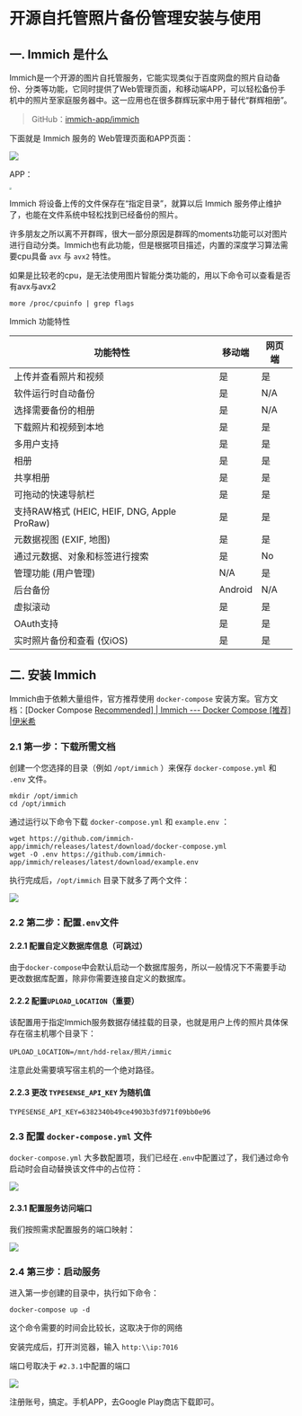 # 开源自托管照片备份管理安装与使用

## 一. Immich 是什么

Immich是一个开源的图片自托管服务，它能实现类似于百度网盘的照片自动备份、分类等功能，它同时提供了Web管理页面，和移动端APP，可以轻松备份手机中的照片至家庭服务器中。这一应用也在很多群辉玩家中用于替代“群辉相册”。

> GitHub：[immich-app/immich](https://github.com/immich-app/immich)

下面就是 Immich 服务的 Web管理页面和APP页面：

![](../images/8.png)

APP：

<img src="../images/1.jpg" style="zoom:25%;" />



Immich 将设备上传的文件保存在“指定目录”，就算以后 Immich 服务停止维护了，也能在文件系统中轻松找到已经备份的照片。

许多朋友之所以离不开群晖，很大一部分原因是群晖的moments功能可以对图片进行自动分类。Immich也有此功能，但是根据项目描述，内置的深度学习算法需要cpu具备 `avx` 与 `avx2` 特性。

如果是比较老的cpu，是无法使用图片智能分类功能的，用以下命令可以查看是否有avx与avx2

```shell
more /proc/cpuinfo | grep flags
```

Immich 功能特性

| 功能特性                                    | 移动端  | 网页端 |
| ------------------------------------------- | ------- | ------ |
| 上传并查看照片和视频                        | 是      | 是     |
| 软件运行时自动备份                          | 是      | N/A    |
| 选择需要备份的相册                          | 是      | N/A    |
| 下载照片和视频到本地                        | 是      | 是     |
| 多用户支持                                  | 是      | 是     |
| 相册                                        | 是      | 是     |
| 共享相册                                    | 是      | 是     |
| 可拖动的快速导航栏                          | 是      | 是     |
| 支持RAW格式 (HEIC, HEIF, DNG, Apple ProRaw) | 是      | 是     |
| 元数据视图 (EXIF, 地图)                     | 是      | 是     |
| 通过元数据、对象和标签进行搜索              | 是      | No     |
| 管理功能 (用户管理)                         | N/A     | 是     |
| 后台备份                                    | Android | N/A    |
| 虚拟滚动                                    | 是      | 是     |
| OAuth支持                                   | 是      | 是     |
| 实时照片备份和查看 (仅iOS)                  | 是      | 是     |

## 二. 安装 Immich

Immich由于依赖大量组件，官方推荐使用 `docker-compose` 安装方案。官方文档：[Docker Compose [Recommended\] | Immich --- Docker Compose [推荐] |伊米希](https://immich.app/docs/install/docker-compose)

### 2.1 第一步：下载所需文档

创建一个您选择的目录（例如 `/opt/immich` ）来保存 `docker-compose.yml` 和 `.env` 文件。

```shell
mkdir /opt/immich
cd /opt/immich
```

通过运行以下命令下载 `docker-compose.yml` 和 `example.env` ：

```shell
wget https://github.com/immich-app/immich/releases/latest/download/docker-compose.yml
wget -O .env https://github.com/immich-app/immich/releases/latest/download/example.env
```

执行完成后，`/opt/immich` 目录下就多了两个文件：

![](../images/9.png)

### 2.2 第二步：配置`.env`文件

#### 2.2.1 配置自定义数据库信息（可跳过）

由于`docker-compose`中会默认启动一个数据库服务，所以一般情况下不需要手动更改数据库配置，除非你需要连接自定义的数据库。

#### 2.2.2 配置`UPLOAD_LOCATION`（重要）

该配置用于指定Immich服务数据存储挂载的目录，也就是用户上传的照片具体保存在宿主机哪个目录下：

```shell
UPLOAD_LOCATION=/mnt/hdd-relax/照片/immic
```

注意此处需要填写宿主机的一个绝对路径。

#### 2.2.3 更改 `TYPESENSE_API_KEY` 为随机值

```shell
TYPESENSE_API_KEY=6382340b49ce4903b3fd971f09bb0e96
```

### 2.3 配置 `docker-compose.yml` 文件

`docker-compose.yml` 大多数配置项，我们已经在`.env`中配置过了，我们通过命令启动时会自动替换该文件中的占位符：

![](../images/10.png)

#### 2.3.1 配置服务访问端口

我们按照需求配置服务的端口映射：

![](../images/12.png)



### 2.4 第三步：启动服务

进入第一步创建的目录中，执行如下命令：

```shell
docker-compose up -d  
```

这个命令需要的时间会比较长，这取决于你的网络

安装完成后，打开浏览器，输入 `http:\\ip:7016`

端口号取决于 `#2.3.1`中配置的端口

![](../images/13.png)

注册账号，搞定。手机APP，去Google Play商店下载即可。

